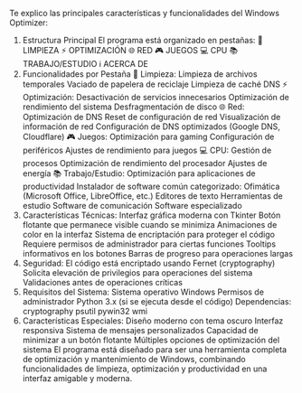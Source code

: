 Te explico las principales características y funcionalidades del Windows Optimizer:
1. Estructura Principal
El programa está organizado en pestañas:
🧹 LIMPIEZA
⚡ OPTIMIZACIÓN
🌐 RED
🎮 JUEGOS
💻 CPU
📚 TRABAJO/ESTUDIO
ℹ️ ACERCA DE
2. Funcionalidades por Pestaña
🧹 Limpieza:
Limpieza de archivos temporales
Vaciado de papelera de reciclaje
Limpieza de caché DNS
⚡ Optimización:
Desactivación de servicios innecesarios
Optimización de rendimiento del sistema
Desfragmentación de disco
🌐 Red:
Optimización de DNS
Reset de configuración de red
Visualización de información de red
Configuración de DNS optimizados (Google DNS, Cloudflare)
🎮 Juegos:
Optimización para gaming
Configuración de periféricos
Ajustes de rendimiento para juegos
💻 CPU:
Gestión de procesos
Optimización de rendimiento del procesador
Ajustes de energía
📚 Trabajo/Estudio:
Optimización para aplicaciones de productividad
Instalador de software común categorizado:
Ofimática (Microsoft Office, LibreOffice, etc.)
Editores de texto
Herramientas de estudio
Software de comunicación
Software especializado
3. Características Técnicas:
Interfaz gráfica moderna con Tkinter
Botón flotante que permanece visible cuando se minimiza
Animaciones de color en la interfaz
Sistema de encriptación para proteger el código
Requiere permisos de administrador para ciertas funciones
Tooltips informativos en los botones
Barras de progreso para operaciones largas
4. Seguridad:
El código está encriptado usando Fernet (cryptography)
Solicita elevación de privilegios para operaciones del sistema
Validaciones antes de operaciones críticas
5. Requisitos del Sistema:
Sistema operativo Windows
Permisos de administrador
Python 3.x (si se ejecuta desde el código)
Dependencias:
cryptography
psutil
pywin32
wmi
6. Características Especiales:
Diseño moderno con tema oscuro
Interfaz responsiva
Sistema de mensajes personalizados
Capacidad de minimizar a un botón flotante
Múltiples opciones de optimización del sistema
El programa está diseñado para ser una herramienta completa de optimización y mantenimiento de Windows, combinando funcionalidades de limpieza, optimización y productividad en una interfaz amigable y moderna.
